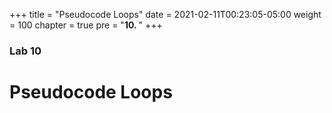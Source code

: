 +++
title = "Pseudocode Loops"
date = 2021-02-11T00:23:05-05:00
weight = 100
chapter = true
pre = "<b>10. </b>"
+++

### Lab 10

# Pseudocode Loops